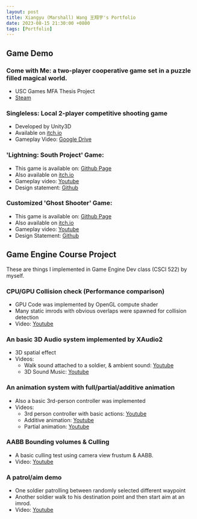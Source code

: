 ```yaml
---
layout: post
title: Xiangyu (Marshall) Wang 王翔宇's Portfolio
date: 2023-08-15 21:30:00 +0800
tags: [Portfolio]
---
```


## Game Demo

### Come with Me: a two-player cooperative game set in a puzzle filled magical world.

- USC Games MFA Thesis Project
- [Steam](https://store.steampowered.com/app/1190760/Come_with_Me/)


### Singleless: Local 2-player competitive shooting game

- Developed by Unity3D
- Available on [itch.io](https://marshallwang.itch.io/singleless)
- Gameplay Video: [Google Drive](https://drive.google.com/file/d/1XgDM_vaslNEWP-JfkybN9cUXELBi6SVO/view?usp=sharing)


### 'Lightning: South Project' Game:

- This game is available on: [Github Page](https://marshallw906.github.io/South_Project_Lightning_WAB/index.html)
- Also available on [itch.io](https://marshallwang.itch.io/southproject)
- Gameplay video: [Youtube](https://youtu.be/jy-Fuco1HXE)
- Design statement: [Github](https://github.com/MarshallW906/South_Project_Lightning_WAB/blob/gh-pages/design-statement.pdf)

### Customized 'Ghost Shooter' Game:

- This game is available on: [Github Page](https://marshallw906.github.io/ConsGame_Task1/index.html)
- Also available on [itch.io](https://marshallwang.itch.io/ghost-shooter-customized-by-marshall)
- Gameplay video: [Youtube](https://youtu.be/scAq3yZwkeM)
- Design Statement: [Github](https://github.com/MarshallW906/ConsGame_Task1/blob/gh-pages/README.md)

## Game Engine Course Project

These are things I implemented in Game Engine Dev class (CSCI 522) by myself.

### CPU/GPU Collision check (Performance comparison)

- GPU Code was implemented by OpenGL compute shader
- Many static imrods with obvious overlaps were spawned for collision detection
- Video: [Youtube](https://youtu.be/bcQw3MEv5ts)

### An basic 3D Audio system implemented by XAudio2

- 3D spatial effect
- Videos:
  - Walk sound attached to a soldier, & ambient sound: [Youtube](https://youtu.be/Zggp_4pUJq4)
  - 3D Sound Music: [Youtube](https://youtu.be/NQvsFHRlgW8)

### An animation system with full/partial/additive animation

- Also a basic 3rd-person controller was implemented
- Videos:
  - 3rd person controller with basic actions: [Youtube](https://youtu.be/afH72g8HpFE)
  - Additive animation: [Youtube](https://youtu.be/sf3T9ywaCkg)
  - Partial animation: [Youtube](https://youtu.be/H27tRPsZw9s)

### AABB Bounding volumes & Culling

- A basic culling test using camera view frustum & AABB.
- Video: [Youtube](https://youtu.be/TEKxZajKNAQ)

### A patrol/aim demo

- One soldier patrolling between randomly selected different waypoint
- Another soldier walk to his destination point and then start aim at an imrod.
- Video: [Youtube](https://youtu.be/8mtKkRWi5Jk)
